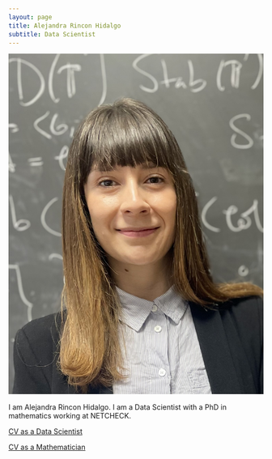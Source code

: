 ```yaml
---
layout: page
title: Alejandra Rincon Hidalgo
subtitle: Data Scientist 
---
```


![Alejandra Rincon Hidalgo](assets/img/IMG_4608.jpeg)

I am Alejandra Rincon Hidalgo. I am a Data Scientist with a PhD in mathematics working at NETCHECK.

[CV as a Data Scientist](assets/img/arinconh_DS.pdf)

[CV as a Mathematician](assets/img/arinconh_CV.pdf)
